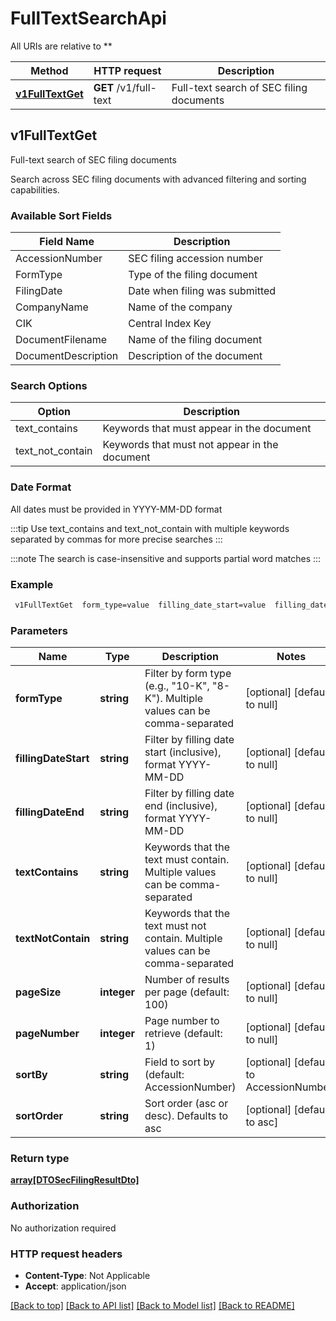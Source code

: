 # FullTextSearchApi

All URIs are relative to **

Method | HTTP request | Description
------------- | ------------- | -------------
[**v1FullTextGet**](FullTextSearchApi.md#v1FullTextGet) | **GET** /v1/full-text | Full-text search of SEC filing documents



## v1FullTextGet

Full-text search of SEC filing documents

Search across SEC filing documents with advanced filtering and sorting capabilities.

### Available Sort Fields

Field Name | Description
-----------|-------------
AccessionNumber | SEC filing accession number
FormType | Type of the filing document
FilingDate | Date when filing was submitted
CompanyName | Name of the company
CIK | Central Index Key
DocumentFilename | Name of the filing document
DocumentDescription | Description of the document

### Search Options

Option | Description
--------|-------------
text_contains | Keywords that must appear in the document
text_not_contain | Keywords that must not appear in the document

### Date Format
All dates must be provided in YYYY-MM-DD format

:::tip
Use text_contains and text_not_contain with multiple keywords separated by commas for more precise searches
:::

:::note
The search is case-insensitive and supports partial word matches
:::

### Example

```bash
 v1FullTextGet  form_type=value  filling_date_start=value  filling_date_end=value  text_contains=value  text_not_contain=value  page_size=value  page_number=value  sort_by=value  sort_order=value
```

### Parameters


Name | Type | Description  | Notes
------------- | ------------- | ------------- | -------------
 **formType** | **string** | Filter by form type (e.g., \"10-K\", \"8-K\"). Multiple values can be comma-separated | [optional] [default to null]
 **fillingDateStart** | **string** | Filter by filling date start (inclusive), format YYYY-MM-DD | [optional] [default to null]
 **fillingDateEnd** | **string** | Filter by filling date end (inclusive), format YYYY-MM-DD | [optional] [default to null]
 **textContains** | **string** | Keywords that the text must contain. Multiple values can be comma-separated | [optional] [default to null]
 **textNotContain** | **string** | Keywords that the text must not contain. Multiple values can be comma-separated | [optional] [default to null]
 **pageSize** | **integer** | Number of results per page (default: 100) | [optional] [default to null]
 **pageNumber** | **integer** | Page number to retrieve (default: 1) | [optional] [default to null]
 **sortBy** | **string** | Field to sort by (default: AccessionNumber) | [optional] [default to AccessionNumber]
 **sortOrder** | **string** | Sort order (asc or desc). Defaults to asc | [optional] [default to asc]

### Return type

[**array[DTOSecFilingResultDto]**](DTOSecFilingResultDto.md)

### Authorization

No authorization required

### HTTP request headers

- **Content-Type**: Not Applicable
- **Accept**: application/json

[[Back to top]](#) [[Back to API list]](../README.md#documentation-for-api-endpoints) [[Back to Model list]](../README.md#documentation-for-models) [[Back to README]](../README.md)

